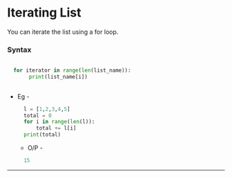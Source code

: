 # Iterating List

You can iterate the list using a for loop.

### Syntax 
  ```.py
    
    for iterator in range(len(list_name)):
         print(list_name[i])
    
  ```
  + Eg - 
    ```.py
      l = [1,2,3,4,5]
      total = 0
      for i in range(len(l)):
          total += l[i]
      print(total)
    ```
     + O/P -
    ```.py
      15
    ``` 
---
